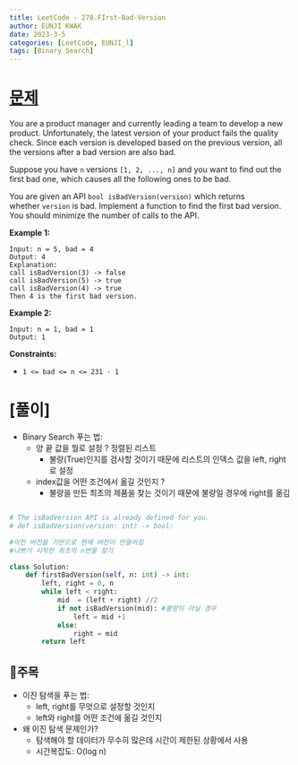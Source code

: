 ```yaml
---
title: LeetCode - 278.FIrst-Bad-Version
author: EUNJI KWAK
date: 2023-3-5
categories: [LeetCode, EUNJI_l]
tags: [Binary Search]
---
```


# [문제](https://leetcode.com/problems/first-bad-version/?envType=study-plan&id=algorithm-i)

You are a product manager and currently leading a team to develop a new product. Unfortunately, the latest version of your product fails the quality check. Since each version is developed based on the previous version, all the versions after a bad version are also bad.

Suppose you have `n` versions `[1, 2, ..., n]` and you want to find out the first bad one, which causes all the following ones to be bad.

You are given an API `bool isBadVersion(version)` which returns whether `version` is bad. Implement a function to find the first bad version. You should minimize the number of calls to the API.

**Example 1:**

```
Input: n = 5, bad = 4
Output: 4
Explanation:
call isBadVersion(3) -> false
call isBadVersion(5) -> true
call isBadVersion(4) -> true
Then 4 is the first bad version.
```

**Example 2:**

```
Input: n = 1, bad = 1
Output: 1
```

**Constraints:**

- `1 <= bad <= n <= 231 - 1`

# [풀이]

- Binary Search 푸는 법:
    - 양 끝 값을 뭘로 설정 ? 정렬된 리스트
        - 불량(True)인지를 검사할 것이기 때문에 리스트의 인덱스 값을 left, right로 설정
    - index값을 어떤 조건에서 옮길 것인지 ?
        - 불량을 만든 최초의 제품을 찾는 것이기 때문에 불량일 경우에 right를 옮김

```python

# The isBadVersion API is already defined for you.
# def isBadVersion(version: int) -> bool:

#이전 버전을 기반으로 현재 버전이 만들어짐
#나쁘기 시작한 최초의 n번을 찾기

class Solution:
    def firstBadVersion(self, n: int) -> int:
        left, right = 0, n
        while left < right:
            mid  = (left + right) //2
            if not isBadVersion(mid): #불량이 아닐 경우
                left = mid +1
            else:
                right = mid
        return left
```

## 📌주목

- 이진 탐색을 푸는 법:
    - left, right를 무엇으로 설정할 것인지
    - left와 right를 어떤 조건에 옮길 것인지
- 왜 이진 탐색 문제인가?
    - 탐색해야 할 데이터가 무수히 많은데 시간이 제한된 상황에서 사용
    - 시간복잡도: O(log n)
